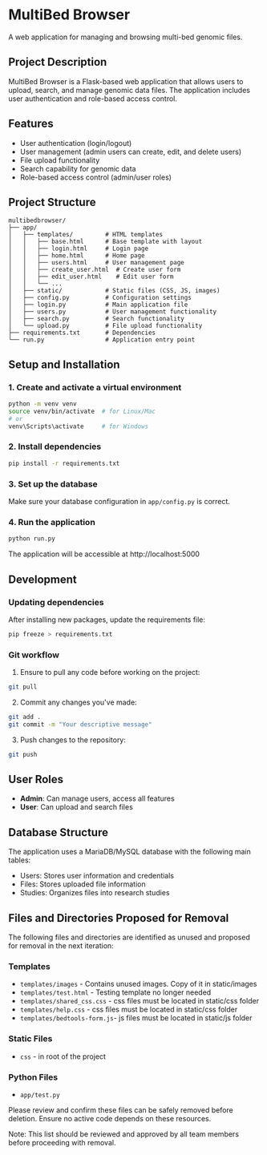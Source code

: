 # MultiBed Browser

A web application for managing and browsing multi-bed genomic files.

## Project Description

MultiBed Browser is a Flask-based web application that allows users to upload, search, and manage genomic data files. The application includes user authentication and role-based access control.

## Features

- User authentication (login/logout)
- User management (admin users can create, edit, and delete users)
- File upload functionality
- Search capability for genomic data
- Role-based access control (admin/user roles)

## Project Structure

```
multibedbrowser/
├── app/
│   ├── templates/         # HTML templates
│   │   ├── base.html      # Base template with layout
│   │   ├── login.html     # Login page
│   │   ├── home.html      # Home page
│   │   ├── users.html     # User management page
│   │   ├── create_user.html  # Create user form
│   │   ├── edit_user.html    # Edit user form
│   │   └── ...
│   ├── static/            # Static files (CSS, JS, images)
│   ├── config.py          # Configuration settings
│   ├── login.py           # Main application file
│   ├── users.py           # User management functionality
│   ├── search.py          # Search functionality
│   └── upload.py          # File upload functionality
├── requirements.txt       # Dependencies
└── run.py                 # Application entry point
```

## Setup and Installation

### 1. Create and activate a virtual environment

```bash
python -m venv venv
source venv/bin/activate  # for Linux/Mac
# or
venv\Scripts\activate     # for Windows
```

### 2. Install dependencies

```bash
pip install -r requirements.txt
```

### 3. Set up the database

Make sure your database configuration in `app/config.py` is correct.

### 4. Run the application

```bash
python run.py
```

The application will be accessible at http://localhost:5000

## Development

### Updating dependencies

After installing new packages, update the requirements file:

```bash
pip freeze > requirements.txt
```

### Git workflow

1. Ensure to pull any code before working on the project:
```bash
git pull
```

2. Commit any changes you've made:
```bash
git add .
git commit -m "Your descriptive message"
```

3. Push changes to the repository:
```bash
git push
```

## User Roles

- **Admin**: Can manage users, access all features
- **User**: Can upload and search files

## Database Structure

The application uses a MariaDB/MySQL database with the following main tables:
- Users: Stores user information and credentials
- Files: Stores uploaded file information
- Studies: Organizes files into research studies


## Files and Directories Proposed for Removal

The following files and directories are identified as unused and proposed for removal in the next iteration:

### Templates
- `templates/images` - Contains unused images. Copy of it in static/images
- `templates/test.html` - Testing template no longer needed
- `templates/shared_css.css` - css files must be located in static/css folder
- `templates/help.css` - css files must be located in static/css folder
- `templates/bedtools-form.js`- js files must be located in static/js folder

### Static Files
- `css` - in root of the project



### Python Files
- `app/test.py`


Please review and confirm these files can be safely removed before deletion. Ensure no active code depends on these resources.

Note: This list should be reviewed and approved by all team members before proceeding with removal.
